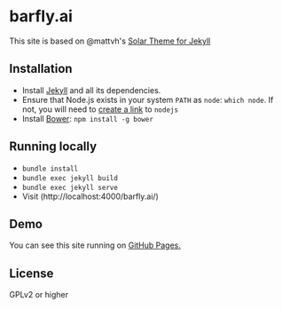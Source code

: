 barfly.ai
======================

This site is based on @mattvh's [Solar Theme for Jekyll](https://github.com/mattvh/solar-theme-jekyll)

Installation
--------------
* Install [Jekyll](https://jekyllrb.com/docs/installation/) and all its dependencies.
* Ensure that Node.js exists in your system `PATH` as `node`: `which node`. If not, you will need to [create a link](https://github.com/nodejs/node-v0.x-archive/issues/3911) to `nodejs`
* Install [Bower](https://bower.io/): `npm install -g bower`

Running locally
--------------
* `bundle install`
* `bundle exec jekyll build`
* `bundle exec jekyll serve`
* Visit (http://localhost:4000/barfly.ai/)

Demo
-------

You can see this site running on [GitHub Pages.](owen9825.github.io/barfly.ai/)


License
---------

GPLv2 or higher
